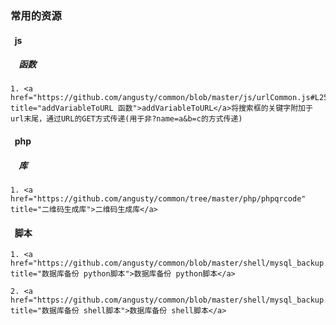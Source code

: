 ### 常用的资源



#### &nbsp;&nbsp;js

##### &nbsp;&nbsp;&nbsp;&nbsp;函数
    1. <a href="https://github.com/angusty/common/blob/master/js/urlCommon.js#L25" title="addVariableToURL 函数">addVariableToURL</a>将搜索框的关键字附加于url末尾，通过URL的GET方式传递(用于非?name=a&b=c的方式传递)



#### &nbsp;&nbsp;php
##### &nbsp;&nbsp;&nbsp;&nbsp;库
    1. <a href="https://github.com/angusty/common/tree/master/php/phpqrcode" title="二维码生成库">二维码生成库</a>



#### &nbsp;&nbsp;脚本
    1. <a href="https://github.com/angusty/common/blob/master/shell/mysql_backup.py" title="数据库备份 python脚本">数据库备份 python脚本</a>

    2. <a href="https://github.com/angusty/common/blob/master/shell/mysql_backup.sh" title="数据库备份 shell脚本">数据库备份 shell脚本</a>


